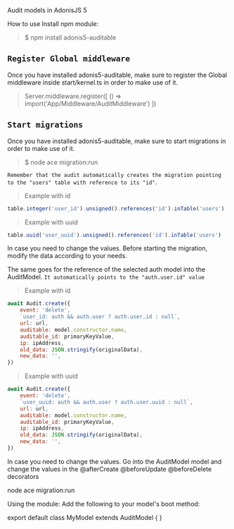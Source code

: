 Audit models in AdonisJS 5

How to use
Install npm module:

> $ npm install adonis5-auditable

## `Register Global middleware`

Once you have installed adonis5-auditable, make sure to register the Global middleware inside start/kernel.ts in order to make use of it.

> Server.middleware.register([ () => import('App/Middleware/AuditMiddleware') ])

## `Start migrations`

Once you have installed adonis5-auditable, make sure to start migrations in order to make use of it.

> $ node ace migration:run

`Remember that the audit automatically creates the migration pointing to the "users" table with reference to its "id"`.


> Example with id

```js 
table.integer('user_id').unsigned().references('id').inTable('users')
```

> Example with uuid 
 
```js 
table.uuid('user_uuid').unsigned().references('id').inTable('users')
```

In case you need to change the values. Before starting the migration, modify the data according to your needs.

The same goes for the reference of the selected auth model into the AuditModel. `It automatically points to the "auth.user.id" value`

> Example with id

```js
await Audit.create({
    event: 'delete',
    `user_id: auth && auth.user ? auth.user.id : null`,
    url: url,
    auditable: model.constructor.name,
    auditable_id: primaryKeyValue,
    ip: ipAddress,
    old_data: JSON.stringify(originalData),
    new_data: '',
})
```

> Example with uuid

```js
await Audit.create({
    event: 'delete',
    `user_uuid: auth && auth.user ? auth.user.uuid : null`,
    url: url,
    auditable: model.constructor.name,
    auditable_id: primaryKeyValue,
    ip: ipAddress,
    old_data: JSON.stringify(originalData),
    new_data: '',
})
```

In case you need to change the values. Go into the AuditModel model and change the values in the @afterCreate @beforeUpdate @beforeDelete decorators

node ace migration:run


Using the module:
Add the following to your model's boot method:

export default class MyModel extends AuditModel {
}

